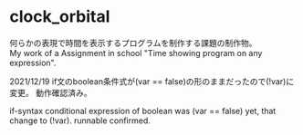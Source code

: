 # clock_orbital
何らかの表現で時間を表示するプログラムを制作する課題の制作物。<br>
My work of a Assignment in school "Time showing program on any expression".

2021/12/19
if文のboolean条件式が(var == false)の形のままだったので(!var)に変更。
動作確認済み。

if-syntax conditional expression of boolean was (var == false) yet, that change to (!var).
runnable confirmed.
